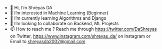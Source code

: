 - 👋 Hi, I’m Shreyas DA
- 👀 I’m interested in Machine Learning (Beginner)
- 🌱 I’m currently learning Algorithms and Django 
- 💞️ I’m looking to collaborate on Backend, ML Projects
- 📫 How to reach me ? Reach me through https://twitter.com/DaShreyas on Twitter, https://www.instagram.com/shreyas_da/ on Instagram or Email to shreyasda2002@gmail.com

<!---
shreyasda/shreyasda is a ✨ special ✨ repository because its `README.md` (this file) appears on your GitHub profile.
You can click the Preview link to take a look at your changes.
--->
